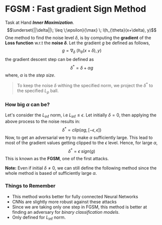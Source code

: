 # FGSM : Fast gradient Sign Method

Task at Hand ***Inner Maximization***.
$$\underset{||\delta||\; \leq \;\epsilon}{\max} \; l(h_{\theta}(x+\delta), y)$$
One method to find the noise level $\delta$, is by computing the **gradient** of the **Loss function** w.r.t the **noise $\delta$**. 
Let the gradient $g$ be defined as follows,
$$g = \nabla_{\delta}\:(h_{\theta}(x + \delta), y)$$
the gradient descent step can be defined as 
$$\delta^* = \delta + \alpha g$$
where, $\alpha$ is the *step size*.
>To keep the noise $\delta$ withing the specified norm, we project the $\delta^*$ to the specified $L_p$ ball.

### How big $\alpha$ can be?
Let's consider the $L_{\inf}$ norm, i.e $L_{\inf} \leq \epsilon$. Let initially $\delta = 0$, then applying the above process to the noise results in:
$$\delta^* = clip(\alpha g, [-\epsilon, \epsilon])$$
Now, to get an adversarial we try to make $\alpha$ sufficiently large. This lead to most of the gradient values getting clipped to the $\epsilon$ level.
Hence, for large $\alpha$,
$$\delta^* = \epsilon \; sign(g)$$
This is known as the **FGSM**, one of the first attacks.

**Note:** Even if initial $\delta \neq 0$, we can still define the following method since the whole method is based of sufficiently large $\alpha$.
### Things to Remember
- This method works better for fully connected Neural Networks
- CNNs are slightly more robust against these attacks
- Since we are taking only one step in FGSM, this method is better at finding an adversary for *binary classification models*.
- Only defined for $L_{\inf}$ norm.